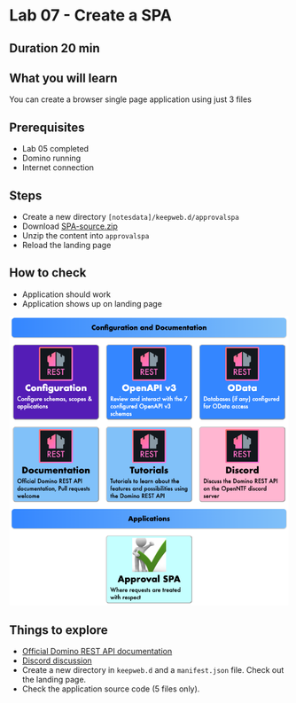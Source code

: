 # Lab 07 - Create a SPA

## Duration 20 min

## What you will learn

You can create a browser single page application using just 3 files

## Prerequisites

- Lab 05 completed
- Domino running
- Internet connection

## Steps

- Create a new directory `[notesdata]/keepweb.d/approvalspa`
- Download [SPA-source.zip](../downloads/SPA-source.zip)
- Unzip the content into `approvalspa`
- Reload the landing page

## How to check

- Application should work
- Application shows up on landing page

![Approval SPA](img/ApprovalSPA.png)

## Things to explore

- [Official Domino REST API documentation](https://opensource.hcltechsw.com/Domino-rest-api/index.html)
- [Discord discussion](https://discord.com/invite/jmRHpDRnH4)
- Create a new directory in `keepweb.d` and a `manifest.json` file. Check out the landing page.
- Check the application source code (5 files only).
